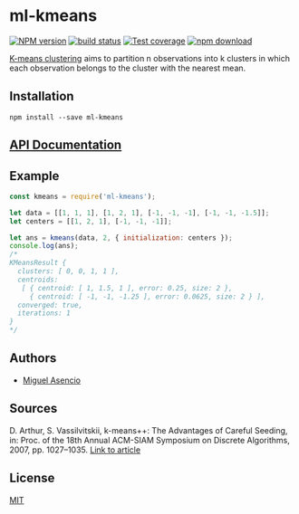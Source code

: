 # ml-kmeans

[![NPM version][npm-image]][npm-url]
[![build status][travis-image]][travis-url]
[![Test coverage][codecov-image]][codecov-url]
[![npm download][download-image]][download-url]

[K-means clustering][] aims to partition n observations into k clusters in which
each observation belongs to the cluster with the nearest mean.

## Installation

`npm install --save ml-kmeans`

## [API Documentation](https://mljs.github.io/kmeans/)

## Example

```js
const kmeans = require('ml-kmeans');

let data = [[1, 1, 1], [1, 2, 1], [-1, -1, -1], [-1, -1, -1.5]];
let centers = [[1, 2, 1], [-1, -1, -1]];

let ans = kmeans(data, 2, { initialization: centers });
console.log(ans);
/*
KMeansResult {
  clusters: [ 0, 0, 1, 1 ],
  centroids: 
   [ { centroid: [ 1, 1.5, 1 ], error: 0.25, size: 2 },
     { centroid: [ -1, -1, -1.25 ], error: 0.0625, size: 2 } ],
  converged: true,
  iterations: 1
}
*/
```

## Authors

* [Miguel Asencio](https://github.com/maasencioh)

## Sources
D. Arthur, S. Vassilvitskii, k-means++: The Advantages of Careful Seeding, in: Proc. of the 18th Annual
ACM-SIAM Symposium on Discrete Algorithms, 2007, pp. 1027–1035.
[Link to article](http://ilpubs.stanford.edu:8090/778/1/2006-13.pdf)

## License

[MIT](./LICENSE)

[npm-image]: https://img.shields.io/npm/v/ml-kmeans.svg?style=flat-square
[npm-url]: https://npmjs.org/package/ml-kmeans
[travis-image]: https://img.shields.io/travis/mljs/kmeans/master.svg?style=flat-square
[travis-url]: https://travis-ci.org/mljs/kmeans
[codecov-image]: https://img.shields.io/codecov/c/github/mljs/kmeans.svg?style=flat-square
[codecov-url]: https://codecov.io/github/mljs/kmeans
[download-image]: https://img.shields.io/npm/dm/ml-kmeans.svg?style=flat-square
[download-url]: https://npmjs.org/package/ml-kmeans
[k-means clustering]: https://en.wikipedia.org/wiki/K-means_clustering
